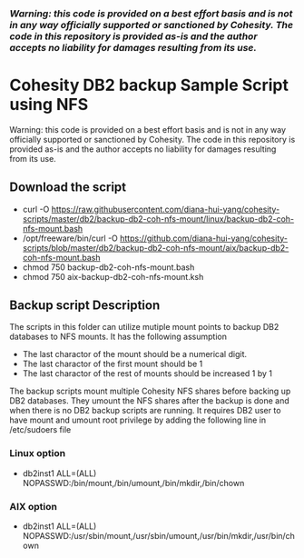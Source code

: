 ### ***Warning: this code is provided on a best effort basis and is not in any way officially supported or sanctioned by Cohesity. The code in this repository is provided as-is and the author accepts no liability for damages resulting from its use.***

# Cohesity DB2 backup Sample Script using NFS

Warning: this code is provided on a best effort basis and is not in any way officially supported or sanctioned by Cohesity. The code in this repository is provided as-is and the author accepts no liability for damages resulting from its use.

## Download the script

- curl -O https://raw.githubusercontent.com/diana-hui-yang/cohesity-scripts/master/db2/backup-db2-coh-nfs-mount/linux/backup-db2-coh-nfs-mount.bash
- /opt/freeware/bin/curl -O https://github.com/diana-hui-yang/cohesity-scripts/blob/master/db2/backup-db2-coh-nfs-mount/aix/backup-db2-coh-nfs-mount.bash
- chmod 750 backup-db2-coh-nfs-mount.bash
- chmod 750 aix-backup-db2-coh-nfs-mount.ksh

## Backup  script Description

The scripts in this folder can utilize mutiple mount points to backup DB2 databases to NFS mounts. It has the following assumption
- The last charactor of the mount should be a numerical digit. 
- The last charactor of the first mount should be 1
- The last charactor of the rest of mounts should be increased 1 by 1

The backup scripts mount multiple Cohesity NFS shares before backing up DB2 databases. They umount the NFS shares after the backup is done and when there is no DB2 backup scripts are running. It requires DB2 user to have mount and umount root privilege by adding the following line in /etc/sudoers file

### Linux option
- db2inst1 ALL=(ALL) NOPASSWD:/bin/mount,/bin/umount,/bin/mkdir,/bin/chown

### AIX option
- db2inst1 ALL=(ALL) NOPASSWD:/usr/sbin/mount,/usr/sbin/umount,/usr/bin/mkdir,/usr/bin/chown

